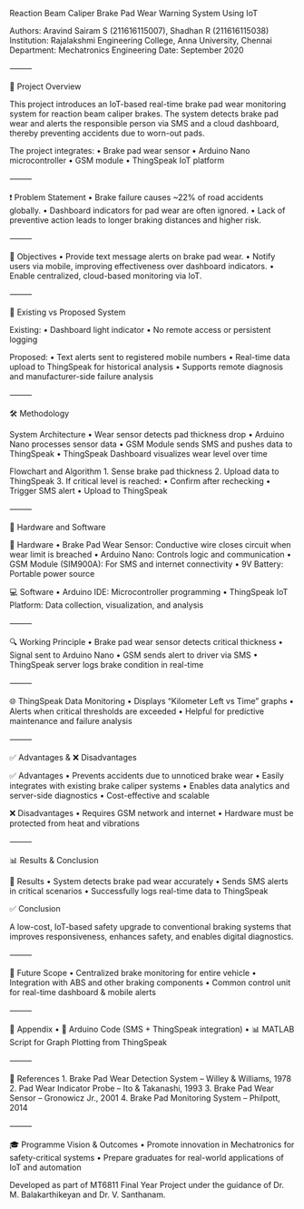 Reaction Beam Caliper Brake Pad Wear Warning System Using IoT

Authors: Aravind Sairam S (211616115007), Shadhan R (211616115038)
Institution: Rajalakshmi Engineering College, Anna University, Chennai
Department: Mechatronics Engineering
Date: September 2020

⸻

🚗 Project Overview

This project introduces an IoT-based real-time brake pad wear monitoring system for reaction beam caliper brakes. The system detects brake pad wear and alerts the responsible person via SMS and a cloud dashboard, thereby preventing accidents due to worn-out pads.

The project integrates:
	•	Brake pad wear sensor
	•	Arduino Nano microcontroller
	•	GSM module
	•	ThingSpeak IoT platform

⸻

❗ Problem Statement
	•	Brake failure causes ~22% of road accidents globally.
	•	Dashboard indicators for pad wear are often ignored.
	•	Lack of preventive action leads to longer braking distances and higher risk.

⸻

🎯 Objectives
	•	Provide text message alerts on brake pad wear.
	•	Notify users via mobile, improving effectiveness over dashboard indicators.
	•	Enable centralized, cloud-based monitoring via IoT.

⸻

🔄 Existing vs Proposed System

Existing:
	•	Dashboard light indicator
	•	No remote access or persistent logging

Proposed:
	•	Text alerts sent to registered mobile numbers
	•	Real-time data upload to ThingSpeak for historical analysis
	•	Supports remote diagnosis and manufacturer-side failure analysis

⸻

🛠 Methodology

System Architecture
	•	Wear sensor detects pad thickness drop
	•	Arduino Nano processes sensor data
	•	GSM Module sends SMS and pushes data to ThingSpeak
	•	ThingSpeak Dashboard visualizes wear level over time

Flowchart and Algorithm
	1.	Sense brake pad thickness
	2.	Upload data to ThingSpeak
	3.	If critical level is reached:
	•	Confirm after rechecking
	•	Trigger SMS alert
	•	Upload to ThingSpeak

⸻

🧰 Hardware and Software

🔌 Hardware
	•	Brake Pad Wear Sensor: Conductive wire closes circuit when wear limit is breached
	•	Arduino Nano: Controls logic and communication
	•	GSM Module (SIM900A): For SMS and internet connectivity
	•	9V Battery: Portable power source

💻 Software
	•	Arduino IDE: Microcontroller programming
	•	ThingSpeak IoT Platform: Data collection, visualization, and analysis

⸻

🔍 Working Principle
	•	Brake pad wear sensor detects critical thickness
	•	Signal sent to Arduino Nano
	•	GSM sends alert to driver via SMS
	•	ThingSpeak server logs brake condition in real-time

⸻

🌐 ThingSpeak Data Monitoring
	•	Displays “Kilometer Left vs Time” graphs
	•	Alerts when critical thresholds are exceeded
	•	Helpful for predictive maintenance and failure analysis

⸻

✅ Advantages & ❌ Disadvantages

✅ Advantages
	•	Prevents accidents due to unnoticed brake wear
	•	Easily integrates with existing brake caliper systems
	•	Enables data analytics and server-side diagnostics
	•	Cost-effective and scalable

❌ Disadvantages
	•	Requires GSM network and internet
	•	Hardware must be protected from heat and vibrations

⸻

📊 Results & Conclusion

🔎 Results
	•	System detects brake pad wear accurately
	•	Sends SMS alerts in critical scenarios
	•	Successfully logs real-time data to ThingSpeak

✅ Conclusion

A low-cost, IoT-based safety upgrade to conventional braking systems that improves responsiveness, enhances safety, and enables digital diagnostics.

⸻

🚀 Future Scope
	•	Centralized brake monitoring for entire vehicle
	•	Integration with ABS and other braking components
	•	Common control unit for real-time dashboard & mobile alerts

⸻

📎 Appendix
	•	📄 Arduino Code (SMS + ThingSpeak integration)
	•	📊 MATLAB Script for Graph Plotting from ThingSpeak

⸻

📘 References
	1.	Brake Pad Wear Detection System – Willey & Williams, 1978
	2.	Pad Wear Indicator Probe – Ito & Takanashi, 1993
	3.	Brake Pad Wear Sensor – Gronowicz Jr., 2001
	4.	Brake Pad Monitoring System – Philpott, 2014

⸻

🎓 Programme Vision & Outcomes
	•	Promote innovation in Mechatronics for safety-critical systems
	•	Prepare graduates for real-world applications of IoT and automation

Developed as part of MT6811 Final Year Project under the guidance of Dr. M. Balakarthikeyan and Dr. V. Santhanam.
